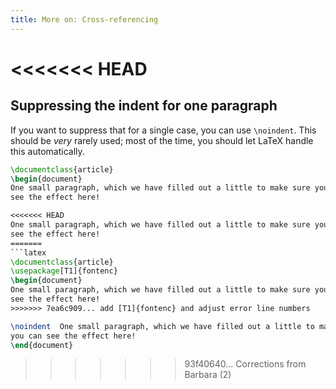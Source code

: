 ```yaml
---
title: More on: Cross-referencing
---
```

<<<<<<< HEAD
=======

## Suppressing the indent for one paragraph

 If you want to suppress that for a single case, you can use `\noindent`.
 This should be _very_ rarely used; most of the time, you should let LaTeX
 handle this automatically.

 ```latex
 \documentclass{article}
 \begin{document}
 One small paragraph, which we have filled out a little to make sure you can
 see the effect here!

<<<<<<< HEAD
 One small paragraph, which we have filled out a little to make sure you can
 see the effect here!
=======
```latex
\documentclass{article}
\usepackage[T1]{fontenc}
\begin{document}
One small paragraph, which we have filled out a little to make sure you can
see the effect here!
>>>>>>> 7ea6c909... add [T1]{fontenc} and adjust error line numbers

 \noindent  One small paragraph, which we have filled out a little to make sure
 you can see the effect here!
 \end{document}
 ```
>>>>>>> 93f40640... Corrections from Barbara (2)
